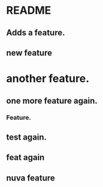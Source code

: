 # README

## Adds a feature.

## new feature

# another feature.

## one more feature again.

### Feature.

## test again.

## feat again

## nuva feature